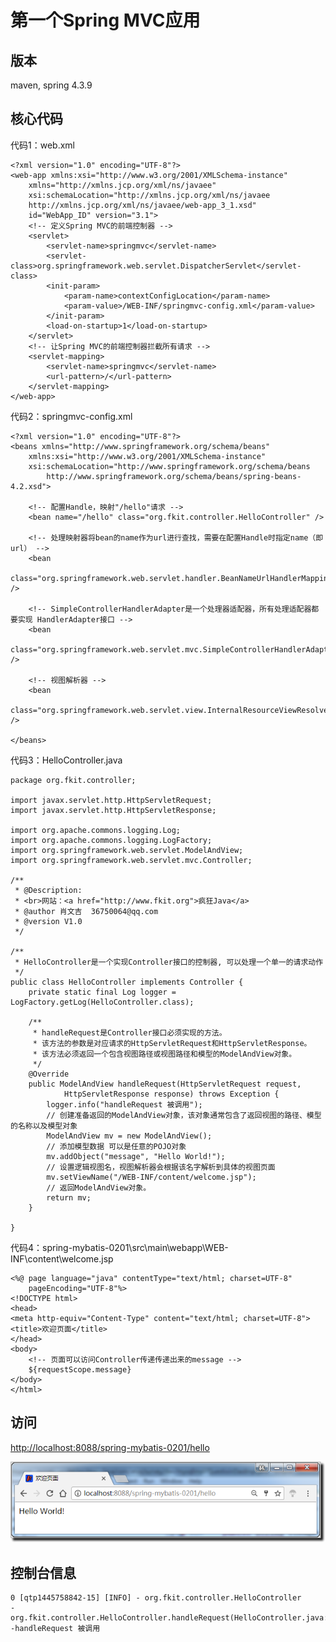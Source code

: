 # 第一个Spring MVC应用


版本
----------

maven, spring 4.3.9



核心代码
----------

代码1：web.xml

	<?xml version="1.0" encoding="UTF-8"?>
	<web-app xmlns:xsi="http://www.w3.org/2001/XMLSchema-instance"
		xmlns="http://xmlns.jcp.org/xml/ns/javaee"
		xsi:schemaLocation="http://xmlns.jcp.org/xml/ns/javaee 
		http://xmlns.jcp.org/xml/ns/javaee/web-app_3_1.xsd"
		id="WebApp_ID" version="3.1">
		<!-- 定义Spring MVC的前端控制器 -->
		<servlet>
			<servlet-name>springmvc</servlet-name>
			<servlet-class>org.springframework.web.servlet.DispatcherServlet</servlet-class>
			<init-param>
				<param-name>contextConfigLocation</param-name>
				<param-value>/WEB-INF/springmvc-config.xml</param-value>
			</init-param>
			<load-on-startup>1</load-on-startup>
		</servlet>
		<!-- 让Spring MVC的前端控制器拦截所有请求 -->
		<servlet-mapping>
			<servlet-name>springmvc</servlet-name>
			<url-pattern>/</url-pattern>
		</servlet-mapping>
	</web-app>

代码2：springmvc-config.xml

	<?xml version="1.0" encoding="UTF-8"?>
	<beans xmlns="http://www.springframework.org/schema/beans"
		xmlns:xsi="http://www.w3.org/2001/XMLSchema-instance"
		xsi:schemaLocation="http://www.springframework.org/schema/beans
	        http://www.springframework.org/schema/beans/spring-beans-4.2.xsd">
	
		<!-- 配置Handle，映射"/hello"请求 -->
		<bean name="/hello" class="org.fkit.controller.HelloController" />
	
		<!-- 处理映射器将bean的name作为url进行查找，需要在配置Handle时指定name（即url） -->
		<bean
			class="org.springframework.web.servlet.handler.BeanNameUrlHandlerMapping" />
	
		<!-- SimpleControllerHandlerAdapter是一个处理器适配器，所有处理适配器都要实现 HandlerAdapter接口 -->
		<bean
			class="org.springframework.web.servlet.mvc.SimpleControllerHandlerAdapter" />
	
		<!-- 视图解析器 -->
		<bean
			class="org.springframework.web.servlet.view.InternalResourceViewResolver" />
	
	</beans>

代码3：HelloController.java

	package org.fkit.controller;
	
	import javax.servlet.http.HttpServletRequest;
	import javax.servlet.http.HttpServletResponse;
	
	import org.apache.commons.logging.Log;
	import org.apache.commons.logging.LogFactory;
	import org.springframework.web.servlet.ModelAndView;
	import org.springframework.web.servlet.mvc.Controller;
	
	/**   
	 * @Description: 
	 * <br>网站：<a href="http://www.fkit.org">疯狂Java</a> 
	 * @author 肖文吉	36750064@qq.com   
	 * @version V1.0   
	 */
	
	/**
	 * HelloController是一个实现Controller接口的控制器, 可以处理一个单一的请求动作
	 */
	public class HelloController implements Controller {
		private static final Log logger = LogFactory.getLog(HelloController.class);
	
		/**
		 * handleRequest是Controller接口必须实现的方法。
		 * 该方法的参数是对应请求的HttpServletRequest和HttpServletResponse。
		 * 该方法必须返回一个包含视图路径或视图路径和模型的ModelAndView对象。
		 */
		@Override
		public ModelAndView handleRequest(HttpServletRequest request,
				HttpServletResponse response) throws Exception {
			logger.info("handleRequest 被调用");
			// 创建准备返回的ModelAndView对象，该对象通常包含了返回视图的路径、模型的名称以及模型对象
			ModelAndView mv = new ModelAndView();
			// 添加模型数据 可以是任意的POJO对象
			mv.addObject("message", "Hello World!");
			// 设置逻辑视图名，视图解析器会根据该名字解析到具体的视图页面
			mv.setViewName("/WEB-INF/content/welcome.jsp");
			// 返回ModelAndView对象。
			return mv;
		}
	
	}

代码4：spring-mybatis-0201\src\main\webapp\WEB-INF\content\welcome.jsp

	<%@ page language="java" contentType="text/html; charset=UTF-8"
		pageEncoding="UTF-8"%>
	<!DOCTYPE html>
	<head>
	<meta http-equiv="Content-Type" content="text/html; charset=UTF-8">
	<title>欢迎页面</title>
	</head>
	<body>
		<!-- 页面可以访问Controller传递传递出来的message -->
		${requestScope.message}
	</body>
	</html>


访问
----------

[http://localhost:8088/spring-mybatis-0201/hello](http://localhost:8088/spring-mybatis-0201/hello)


![](https://github.com/CoderDream/spring-mybatis/blob/master/spring-mybatis-0201/snapshot/hello.png)


控制台信息
----------


	
	0 [qtp1445758842-15] [INFO] - org.fkit.controller.HelloController 
	-org.fkit.controller.HelloController.handleRequest(HelloController.java:31) -handleRequest 被调用



